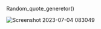 Random_quote_generetor()

![Screenshot 2023-07-04 083049](https://github.com/Bro-ok/random_quote_generetor/assets/130089567/8e86d288-64d8-4b5f-8d82-c2be1126cba0)
<a herf="https://github.com/Bro-ok/random_quote_generetor/assets/130089567/8e86d288-64d8-4b5f-8d82-c2be1126cba0">
